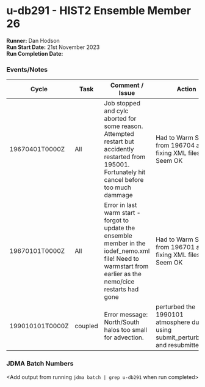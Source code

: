 # u-db291 - HIST2 Ensemble Member 26

**Runner:**  Dan Hodson  
**Run Start Date:**  21st November 2023  
**Run Completion Date:**

### Events/Notes

| Cycle | Task | Comment / Issue | Action | Date |
| ---   | ---  | ---             | ---    | ---- |
| 19670401T0000Z    | All |  Job stopped and cylc aborted for some reason. Attempted restart but accidently restarted from 195001. Fortunately hit cancel before too much dammage        | Had to Warm Start from 196704 after fixing XML files. Seem OK  | 12/01/2024 |
| 19670101T0000Z    | All | Error in last warm start - forgot to update the ensemble member in the iodef_nemo.xml file! Need to warmstart from earlier as the nemo/cice restarts had gone  | Had to Warm Start from 196701 after fixing XML files. Seem OK  | 24/01/2024 |
| 199010101T0000Z   | coupled | Error message: North/South halos too small for advection. | perturbed the 1990101 atmosphere dump using submit_perturb.slurm and resubmitted | 12/03/2024|



### JDMA Batch Numbers

<Add output from running `jdma batch | grep u-db291` when run completed>
